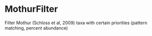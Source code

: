 # MothurFilter
Filter Mothur (Schloss et al, 2009) taxa with certain priorities (pattern matching, percent abundance)
